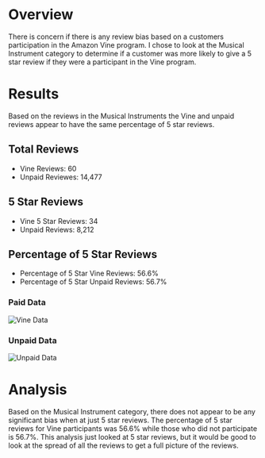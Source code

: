 # Overview
There is concern if there is any review bias based on a customers participation in the Amazon Vine program. I chose to look at the Musical Instrument category to determine if a customer was more likely to give a 5 star review if they were a participant in the Vine program.


# Results
Based on the reviews in the Musical Instruments the Vine and unpaid reviews appear to have the same percentage of 5 star reviews. 

## Total Reviews
- Vine Reviews: 60
- Unpaid Reviewes: 14,477

## 5 Star Reviews
- Vine 5 Star Reviews: 34
- Unpaid Reviews: 8,212

## Percentage of 5 Star Reviews
- Percentage of 5 Star Vine Reviews: 56.6%
- Percentage of 5 Star Unpaid Reviews: 56.7%

### Paid Data
![Vine Data](../main/resources/paid.png)

### Unpaid Data
![Unpaid Data](../main/resources/unpaid.png)

# Analysis
Based on the Musical Instrument category, there does not appear to be any significant bias when at just 5 star reviews. The percentage of 5 star reviews for Vine participants was 56.6% while those who did not participate is 56.7%.  This analysis just looked at 5 star reviews, but it would be good to look at the spread of all the reviews to get a full picture of the reviews. 

